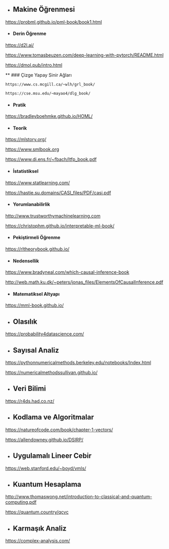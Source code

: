 * ## Makine Öğrenmesi
https://probml.github.io/pml-book/book1.html

  * #### Derin Öğrenme

  https://d2l.ai/

  https://www.tomasbeuzen.com/deep-learning-with-pytorch/README.html

  https://dmol.pub/intro.html

 ** ### Çizge Yapay Sinir Ağları

    https://www.cs.mcgill.ca/~wlh/grl_book/

    https://cse.msu.edu/~mayao4/dlg_book/

  * #### Pratik
  https://bradleyboehmke.github.io/HOML/

  * #### Teorik 
  https://mlstory.org/

  https://www.smlbook.org

  https://www.di.ens.fr/~fbach/ltfp_book.pdf

  * #### İstatistiksel
  https://www.statlearning.com/

  https://hastie.su.domains/CASI_files/PDF/casi.pdf

  * #### Yorumlanabilirlik
  http://www.trustworthymachinelearning.com

  https://christophm.github.io/interpretable-ml-book/

  * #### Pekiştirmeli Öğrenme
  https://rltheorybook.github.io/

  * #### Nedensellik
  https://www.bradyneal.com/which-causal-inference-book

  http://web.math.ku.dk/~peters/jonas_files/ElementsOfCausalInference.pdf

  * #### Matematiksel Altyapı
  https://mml-book.github.io/

* ## Olasılık
https://probability4datascience.com/

* ## Sayısal Analiz

https://pythonnumericalmethods.berkeley.edu/notebooks/Index.html

https://numericalmethodssullivan.github.io/


* ## Veri Bilimi

https://r4ds.had.co.nz/

* ## Kodlama ve Algoritmalar
https://natureofcode.com/book/chapter-1-vectors/

https://allendowney.github.io/DSIRP/

* ## Uygulamalı Lineer Cebir

https://web.stanford.edu/~boyd/vmls/

* ## Kuantum Hesaplama

http://www.thomaswong.net/introduction-to-classical-and-quantum-computing.pdf

https://quantum.country/qcvc

* ## Karmaşık Analiz

https://complex-analysis.com/

